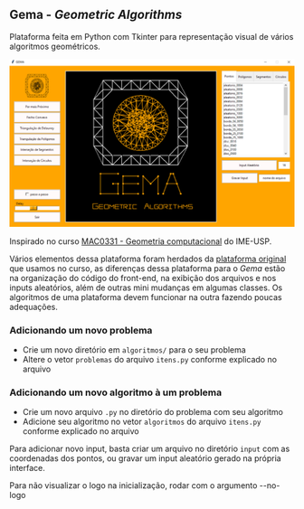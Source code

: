 ## Gema - *Geometric Algorithms*

Plataforma feita em Python com Tkinter para representação visual de vários algoritmos geométricos.

<img src="exemplo1.png" width=900></img>

Inspirado no curso [MAC0331 - Geometria computacional](https://www.ime.usp.br/~cris/aulas/20_1_331/) do IME-USP.

Vários elementos dessa plataforma foram herdados da [plataforma original](https://gitlab.com/visportella/geocomp-py-framework) que usamos no curso, as diferenças dessa plataforma para o *Gema* estão na organização do código do front-end, na exibição dos arquivos e nos inputs aleatórios, além de outras mini mudanças em algumas classes. Os algoritmos de uma plataforma devem funcionar na outra fazendo poucas adequações.

### Adicionando um novo problema

- Crie um novo diretório em `algoritmos/` para o seu problema
- Altere o vetor `problemas` do arquivo `itens.py` conforme explicado no arquivo

### Adicionando um novo algoritmo à um problema

- Crie um novo arquivo `.py` no diretório do problema com seu algoritmo
- Adicione seu algoritmo no vetor `algoritmos` do arquivo `itens.py` conforme explicado no arquivo

Para adicionar novo input, basta criar um arquivo no diretório `input` com as coordenadas dos pontos, ou gravar um input aleatório gerado na própria interface.

Para não visualizar o logo na inicialização, rodar com o argumento --no-logo
